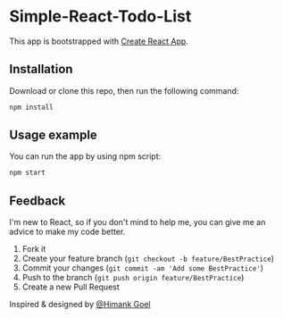 # Simple-React-Todo-List

This app is bootstrapped with [Create React App](https://github.com/facebookincubator/create-react-app). 

## Installation

Download or clone this repo, then run the following command:

```sh
npm install
```

## Usage example

You can run the app by using npm script:

```sh
npm start
```

## Feedback

I'm new to React, so if you don't mind to help me, you can give me an advice to make my code better.

1. Fork it
2. Create your feature branch (`git checkout -b feature/BestPractice`)
3. Commit your changes (`git commit -am 'Add some BestPractice'`)
4. Push to the branch (`git push origin feature/BestPractice`)
5. Create a new Pull Request

Inspired & designed by [@Himank Goel](https://dribbble.com/shots/4819044-Todo-List)
